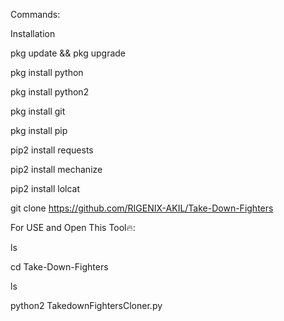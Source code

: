 Commands:


Installation


pkg update && pkg upgrade


pkg install python


pkg install python2


pkg install git


pkg install pip



pip2 install requests


pip2 install mechanize


pip2 install lolcat


git clone https://github.com/RIGENIX-AKIL/Take-Down-Fighters


For USE and Open This Tool🔥:

ls


cd Take-Down-Fighters


ls


python2 TakedownFightersCloner.py

